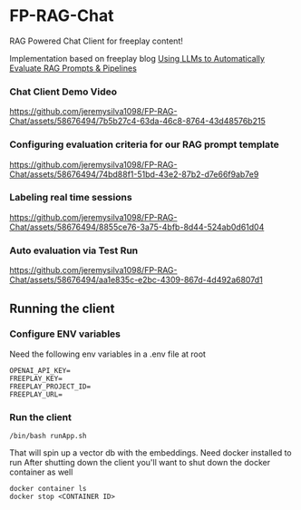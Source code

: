 # FP-RAG-Chat
RAG Powered Chat Client for freeplay content!

Implementation based on freeplay blog [Using LLMs to Automatically Evaluate RAG Prompts & Pipelines](https://freeplay.ai/blog/using-llms-to-automatically-evaluate-rag-prompts-pipelines)

### Chat Client Demo Video
https://github.com/jeremysilva1098/FP-RAG-Chat/assets/58676494/7b5b27c4-63da-46c8-8764-43d48576b215



### Configuring evaluation criteria for our RAG prompt template
https://github.com/jeremysilva1098/FP-RAG-Chat/assets/58676494/74bd88f1-51bd-43e2-87b2-d7e66f9ab7e9

### Labeling real time sessions
https://github.com/jeremysilva1098/FP-RAG-Chat/assets/58676494/8855ce76-3a75-4bfb-8d44-524ab0d61d04

### Auto evaluation via Test Run
https://github.com/jeremysilva1098/FP-RAG-Chat/assets/58676494/aa1e835c-e2bc-4309-867d-4d492a6807d1

## Running the client
### Configure ENV variables
Need the following env variables in a .env file at root
```
OPENAI_API_KEY=
FREEPLAY_KEY=
FREEPLAY_PROJECT_ID=
FREEPLAY_URL=
```

### Run the client
```
/bin/bash runApp.sh
```
That will spin up a vector db with the embeddings.
Need docker installed to run
After shutting down the client you'll want to shut down the docker container as well
```
docker container ls
docker stop <CONTAINER ID>
```
